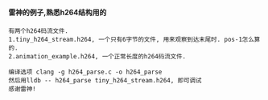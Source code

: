 #### 雷神的例子,熟悉h264结构用的
    有两个h264码流文件.
    1.tiny_h264_stream.h264, 一个只有6字节的文件, 用来观察到达末尾时. pos-1怎么算的.
    2.animation_example.h264, 一个正常长度的h264码流文件.
    
    编译选项 clang -g h264_parse.c -o h264_parse
    然后用lldb -- h264_parse tiny_h264_stream.h264, 即可调试
    感谢雷神!
